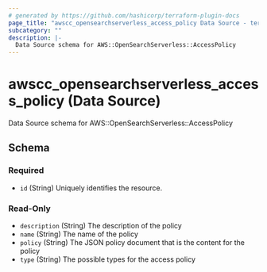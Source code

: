 ```yaml
---
# generated by https://github.com/hashicorp/terraform-plugin-docs
page_title: "awscc_opensearchserverless_access_policy Data Source - terraform-provider-awscc"
subcategory: ""
description: |-
  Data Source schema for AWS::OpenSearchServerless::AccessPolicy
---
```


# awscc_opensearchserverless_access_policy (Data Source)

Data Source schema for AWS::OpenSearchServerless::AccessPolicy



<!-- schema generated by tfplugindocs -->
## Schema

### Required

- `id` (String) Uniquely identifies the resource.

### Read-Only

- `description` (String) The description of the policy
- `name` (String) The name of the policy
- `policy` (String) The JSON policy document that is the content for the policy
- `type` (String) The possible types for the access policy


